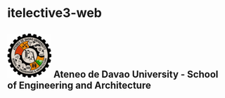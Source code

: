 # itelective3-web

## <img src="addu-sea-logo.jpg" height="100px" width="100px"> Ateneo de Davao University - School of Engineering and Architecture
